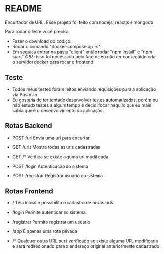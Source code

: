 # README

Encurtador de URL.
Esse projeto foi feito com nodejs, reactjs e mongodb

Para rodar o teste você precisa

- Fazer o download do codigo.
- Rodar o comando "docker-compose up -d"
- Em seguida entrar na pasta "client" então rodar "npm install" e "npm start"
  OBS: isso foi necessario pelo fato de eu não ter conseguido criar o servidor docker para rodar o frontend

## Teste

- Todos meus testes foram feitos enviando requisições para a aplicação via Postman
- Eu gostaria de ter tentado desenvolver testes automatizados, porém eu não estudo testes a algum tempo e decidi focar naquilo que eu mais sabia que é o desenvolvimento da aplicação.

## Rotas Backend

- POST /url
  Envia uma url para encurtar

- GET /urls
  Mostra todas as urls cadastradas

- GET /\*
  Verifica se existe alguma url modificada

- POST /login
  Autenticação do sistema

- POST /registrar
  Registrar usuario no sistema

## Rotas Frontend

- /
  Tela inicial e possibilita o cadastro de novas urls

- /login
  Permite autenticar no sistema

- /registrar
  Permite registrar um usuario

- /app
  É apenas uma rota privada

- /\*
  Qualquer outra URL será verificado se existe alguma URL modificada e será redirecionado para o endereço original anteriormente cadastrado
